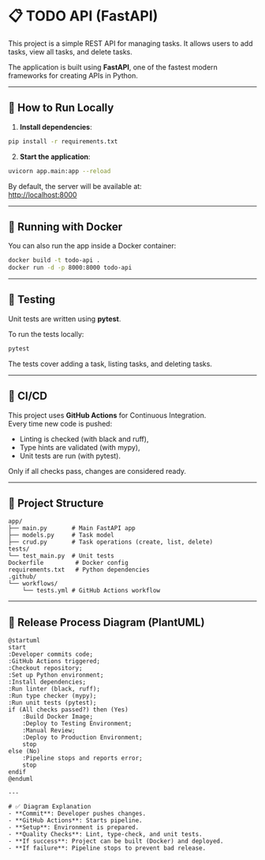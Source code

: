 # 📋 TODO API (FastAPI)

This project is a simple REST API for managing tasks.
It allows users to add tasks, view all tasks, and delete tasks.

The application is built using **FastAPI**, one of the fastest modern frameworks for creating APIs in Python.

---

## 🚀 How to Run Locally

1. **Install dependencies**:

```bash
pip install -r requirements.txt
```

2. **Start the application**:

```bash
uvicorn app.main:app --reload
```

By default, the server will be available at:  
[http://localhost:8000](http://localhost:8000)

---

## 🐳 Running with Docker

You can also run the app inside a Docker container:

```bash
docker build -t todo-api .
docker run -d -p 8000:8000 todo-api
```

---

## 🧪 Testing

Unit tests are written using **pytest**.

To run the tests locally:

```bash
pytest
```

The tests cover adding a task, listing tasks, and deleting tasks.

---

## 🔄 CI/CD

This project uses **GitHub Actions** for Continuous Integration.  
Every time new code is pushed:
- Linting is checked (with black and ruff),
- Type hints are validated (with mypy),
- Unit tests are run (with pytest).

Only if all checks pass, changes are considered ready.

---

## 📂 Project Structure

```plaintext
app/
├── main.py       # Main FastAPI app
├── models.py     # Task model
├── crud.py       # Task operations (create, list, delete)
tests/
└── test_main.py  # Unit tests
Dockerfile         # Docker config
requirements.txt   # Python dependencies
.github/
└── workflows/
    └── tests.yml # GitHub Actions workflow
```

---

## 🚀 Release Process Diagram (PlantUML)

```plantuml
@startuml
start
:Developer commits code;
:GitHub Actions triggered;
:Checkout repository;
:Set up Python environment;
:Install dependencies;
:Run linter (black, ruff);
:Run type checker (mypy);
:Run unit tests (pytest);
if (All checks passed?) then (Yes)
    :Build Docker Image;
    :Deploy to Testing Environment;
    :Manual Review;
    :Deploy to Production Environment;
    stop
else (No)
    :Pipeline stops and reports error;
    stop
endif
@enduml

---

# ✅ Diagram Explanation
- **Commit**: Developer pushes changes.
- **GitHub Actions**: Starts pipeline.
- **Setup**: Environment is prepared.
- **Quality Checks**: Lint, type-check, and unit tests.
- **If success**: Project can be built (Docker) and deployed.
- **If failure**: Pipeline stops to prevent bad release.
